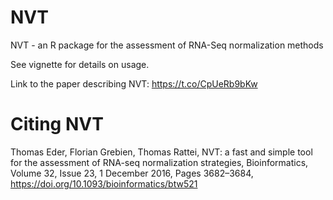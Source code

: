 # NVT
NVT - an R package for the assessment of RNA-Seq normalization methods

See vignette for details on usage.

Link to the paper describing NVT: https://t.co/CpUeRb9bKw


# Citing NVT
  Thomas Eder, Florian Grebien, Thomas Rattei, NVT: a fast and simple tool for the assessment of RNA-seq normalization strategies, Bioinformatics, Volume 32, Issue 23, 1 December 2016, Pages 3682–3684, https://doi.org/10.1093/bioinformatics/btw521

  

